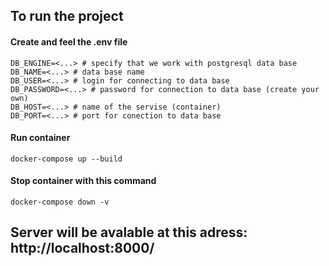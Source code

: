 ## To run the project

#### Create and feel the .env file
```
DB_ENGINE=<...> # specify that we work with postgresql data base
DB_NAME=<...> # data base name
DB_USER=<...> # login for connecting to data base
DB_PASSWORD=<...> # password for connection to data base (create your own)
DB_HOST=<...> # name of the servise (container)
DB_PORT=<...> # port for conection to data base
```

#### Run container
```
docker-compose up --build
```
#### Stop container with this command
```
docker-compose down -v
```

## Server will be avalable at this adress: http://localhost:8000/